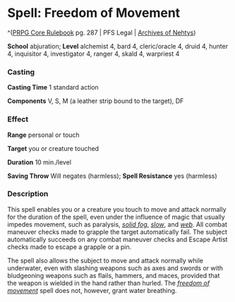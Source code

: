 # Spell: Freedom of Movement

^([PRPG Core Rulebook][ss-freedom-of-movement] pg. 287 | PFS Legal | [Archives of Nehtys][sn-freedom-of-movement])

**School** abjuration; **Level** alchemist 4, bard 4, cleric/oracle 4, druid 4, hunter 4, inquisitor 4, investigator 4, ranger 4, skald 4, warpriest 4

### Casting

**Casting Time** 1 standard action  

**Components** V, S, M (a leather strip bound to the target), DF

### Effect

**Range** personal or touch  

**Target** you or creature touched  

**Duration** 10 min./level  

**Saving Throw** Will negates (harmless); **Spell Resistance** yes (harmless)

### Description

This spell enables you or a creature you touch to move and attack normally for the duration of the spell, even under the influence of magic that usually impedes movement, such as paralysis, _[solid fog]_, _[slow]_, and _[web]_. All combat maneuver checks made to grapple the target automatically fail. The subject automatically succeeds on any combat maneuver checks and Escape Artist checks made to escape a grapple or a pin.  

The spell also allows the subject to move and attack normally while underwater, even with slashing weapons such as axes and swords or with bludgeoning weapons such as flails, hammers, and maces, provided that the weapon is wielded in the hand rather than hurled. The _[freedom of movement]_ spell does not, however, grant water breathing.

[ss-freedom-of-movement]: http://paizo.com/pathfinderRPG/v57
[sn-freedom-of-movement]: http://www.archivesofnethys.com/SpellDisplay.aspx?ItemName=Freedom%20of%20Movement
[freedom of movement]: http://www.archivesofnethys.com/SpellDisplay.aspx?ItemName=freedom%20of%20movement
[web]: http://www.archivesofnethys.com/SpellDisplay.aspx?ItemName=web
[slow]: http://www.archivesofnethys.com/SpellDisplay.aspx?ItemName=slow
[solid fog]: http://www.archivesofnethys.com/SpellDisplay.aspx?ItemName=solid%20fog